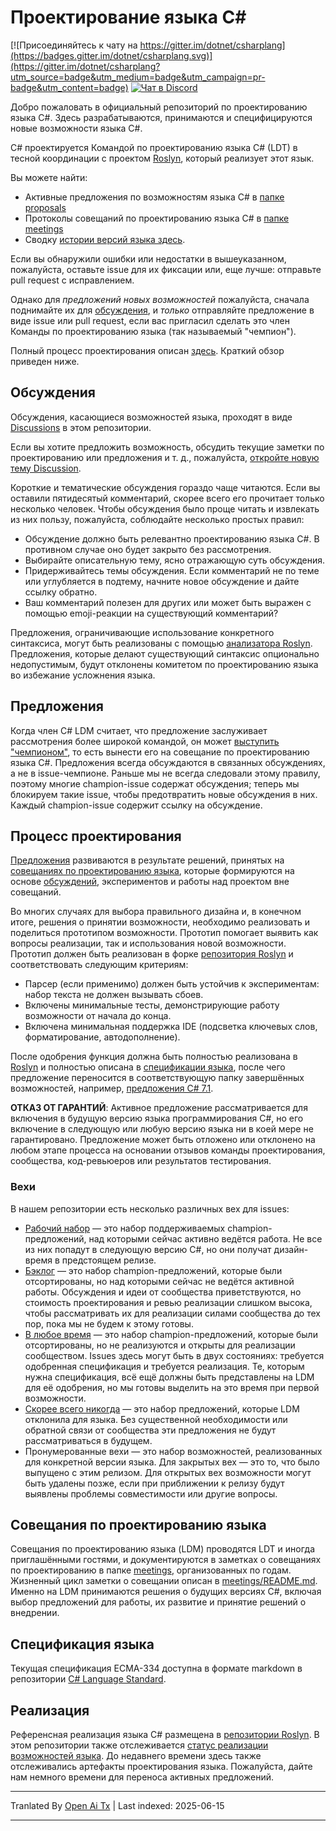 # Проектирование языка C#

[![Присоединяйтесь к чату на https://gitter.im/dotnet/csharplang](https://badges.gitter.im/dotnet/csharplang.svg)](https://gitter.im/dotnet/csharplang?utm_source=badge&utm_medium=badge&utm_campaign=pr-badge&utm_content=badge) [![Чат в Discord](https://discordapp.com/api/guilds/143867839282020352/widget.png)](https://aka.ms/dotnet-discord-csharp)

Добро пожаловать в официальный репозиторий по проектированию языка C#. Здесь разрабатываются, принимаются и специфицируются новые возможности языка C#.

C# проектируется Командой по проектированию языка C# (LDT) в тесной координации с проектом [Roslyn](https://github.com/dotnet/roslyn), который реализует этот язык.

Вы можете найти:

- Активные предложения по возможностям языка C# в [папке proposals](proposals)
- Протоколы совещаний по проектированию языка C# в [папке meetings](meetings)
- Сводку [истории версий языка здесь](Language-Version-History.md).

Если вы обнаружили ошибки или недостатки в вышеуказанном, пожалуйста, оставьте issue для их фиксации или, еще лучше: отправьте pull request с исправлением.

Однако для *предложений новых возможностей* пожалуйста, сначала поднимайте их для [обсуждения](https://github.com/dotnet/csharplang/labels/Discussion), и *только* отправляйте предложение в виде issue или pull request, если вас пригласил сделать это член Команды по проектированию языка (так называемый "чемпион").

Полный процесс проектирования описан [здесь](Design-Process.md). Краткий обзор приведен ниже.

## Обсуждения

Обсуждения, касающиеся возможностей языка, проходят в виде [Discussions](https://github.com/dotnet/csharplang/discussions) в этом репозитории.

Если вы хотите предложить возможность, обсудить текущие заметки по проектированию или предложения и т. д., пожалуйста, [откройте новую тему Discussion](https://github.com/dotnet/csharplang/discussions/new).

Короткие и тематические обсуждения гораздо чаще читаются. Если вы оставили пятидесятый комментарий, скорее всего его прочитает только несколько человек. Чтобы обсуждения было проще читать и извлекать из них пользу, пожалуйста, соблюдайте несколько простых правил:

- Обсуждение должно быть релевантно проектированию языка C#. В противном случае оно будет закрыто без рассмотрения.
- Выбирайте описательную тему, ясно отражающую суть обсуждения.
- Придерживайтесь темы обсуждения. Если комментарий не по теме или углубляется в подтему, начните новое обсуждение и дайте ссылку обратно.
- Ваш комментарий полезен для других или может быть выражен с помощью emoji-реакции на существующий комментарий?

Предложения, ограничивающие использование конкретного синтаксиса, могут быть реализованы с помощью [анализатора Roslyn](https://docs.microsoft.com/visualstudio/extensibility/getting-started-with-roslyn-analyzers). Предложения, которые делают существующий синтаксис опционально недопустимым, будут отклонены комитетом по проектированию языка во избежание усложнения языка.

## Предложения

Когда член C# LDM считает, что предложение заслуживает рассмотрения более широкой командой, он может [выступить "чемпионом"](https://github.com/dotnet/csharplang/issues?q=is%3Aopen+is%3Aissue+label%3A%22Proposal+champion%22), то есть вынести его на совещание по проектированию языка C#. Предложения всегда обсуждаются в связанных обсуждениях, а не в issue-чемпионе. Раньше мы не всегда следовали этому правилу, поэтому многие champion-issue содержат обсуждения; теперь мы блокируем такие issue, чтобы предотвратить новые обсуждения в них. Каждый champion-issue содержит ссылку на обсуждение.

## Процесс проектирования

[Предложения](proposals) развиваются в результате решений, принятых на [совещаниях по проектированию языка](meetings), которые формируются на основе [обсуждений](https://github.com/dotnet/csharplang/discussions), экспериментов и работы над проектом вне совещаний.

Во многих случаях для выбора правильного дизайна и, в конечном итоге, решения о принятии возможности, необходимо реализовать и поделиться прототипом возможности. Прототип помогает выявить как вопросы реализации, так и использования новой возможности. Прототип должен быть реализован в форке [репозитория Roslyn](https://github.com/dotnet/roslyn) и соответствовать следующим критериям:

- Парсер (если применимо) должен быть устойчив к экспериментам: набор текста не должен вызывать сбоев.
- Включены минимальные тесты, демонстрирующие работу возможности от начала до конца.
- Включена минимальная поддержка IDE (подсветка ключевых слов, форматирование, автодополнение).

После одобрения функция должна быть полностью реализована в [Roslyn](https://github.com/dotnet/roslyn) и полностью описана в [спецификации языка](spec), после чего предложение переносится в соответствующую папку завершённых возможностей, например, [предложения C# 7.1](proposals/csharp-7.1).

**ОТКАЗ ОТ ГАРАНТИЙ**: Активное предложение рассматривается для включения в будущую версию языка программирования C#, но его включение в следующую или любую версию языка ни в коей мере не гарантировано. Предложение может быть отложено или отклонено на любом этапе процесса на основании отзывов команды проектирования, сообщества, код-ревьюеров или результатов тестирования.

### Вехи

В нашем репозитории есть несколько различных вех для issues:
* [Рабочий набор](https://github.com/dotnet/csharplang/milestone/19) — это набор поддерживаемых champion-предложений, над которыми сейчас активно ведётся работа. Не все из них попадут в следующую версию C#, но они получат дизайн-время в предстоящем релизе.
* [Бэклог](https://github.com/dotnet/csharplang/milestone/10) — это набор champion-предложений, которые были отсортированы, но над которыми сейчас не ведётся активной работы. Обсуждения и идеи от сообщества приветствуются, но стоимость проектирования и ревью реализации слишком высока, чтобы рассматривать их для реализации силами сообщества до тех пор, пока мы не будем к этому готовы.
* [В любое время](https://github.com/dotnet/csharplang/milestone/14) — это набор champion-предложений, которые были отсортированы, но не реализуются и открыты для реализации сообществом. Issues здесь могут быть в двух состояниях: требуется одобренная спецификация и требуется реализация. Те, которым нужна спецификация, всё ещё должны быть представлены на LDM для её одобрения, но мы готовы выделить на это время при первой возможности.
* [Скорее всего никогда](https://github.com/dotnet/csharplang/milestone/13) — это набор предложений, которые LDM отклонила для языка. Без существенной необходимости или обратной связи от сообщества эти предложения не будут рассматриваться в будущем.
* Пронумерованные вехи — это набор возможностей, реализованных для конкретной версии языка. Для закрытых вех — это то, что было выпущено с этим релизом. Для открытых вех возможности могут быть удалены позже, если при приближении к релизу будут выявлены проблемы совместимости или другие вопросы.

## Совещания по проектированию языка

Совещания по проектированию языка (LDM) проводятся LDT и иногда приглашёнными гостями, и документируются в заметках о совещаниях по проектированию в папке [meetings](meetings), организованных по годам. Жизненный цикл заметки о совещании описан в [meetings/README.md](meetings/README.md). Именно на LDM принимаются решения о будущих версиях C#, включая выбор предложений для работы, их развитие и принятие решений о внедрении.

## Спецификация языка

Текущая спецификация ECMA-334 доступна в формате markdown в репозитории [C# Language Standard](https://github.com/dotnet/csharpstandard/).

## Реализация

Референсная реализация языка C# размещена в [репозитории Roslyn](https://github.com/dotnet/roslyn). В этом репозитории также отслеживается [статус реализации возможностей языка](https://github.com/dotnet/roslyn/blob/main/docs/Language%20Feature%20Status.md). До недавнего времени здесь также отслеживались артефакты проектирования языка. Пожалуйста, дайте нам немного времени для переноса активных предложений.


---

Tranlated By [Open Ai Tx](https://github.com/OpenAiTx/OpenAiTx) | Last indexed: 2025-06-15

---